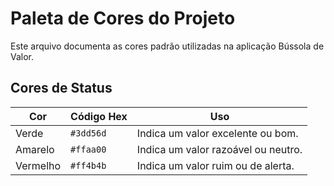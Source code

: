 # Paleta de Cores do Projeto

Este arquivo documenta as cores padrão utilizadas na aplicação Bússola de Valor.

## Cores de Status

| Cor     | Código Hex | Uso                               |
|---------|------------|-----------------------------------|
| Verde   | `#3dd56d`  | Indica um valor excelente ou bom. |
| Amarelo | `#ffaa00`  | Indica um valor razoável ou neutro. |
| Vermelho| `#ff4b4b`  | Indica um valor ruim ou de alerta. |